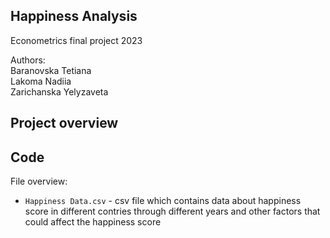 ## Happiness Analysis
Econometrics final project 2023

Authors:\
Baranovska Tetiana\
Lakoma Nadiia\
Zarichanska Yelyzaveta

## Project overview

## Code
File overview:
* ```Happiness Data.csv``` - csv file which contains data about happiness score in different contries through different years and other factors that could affect the happiness score
